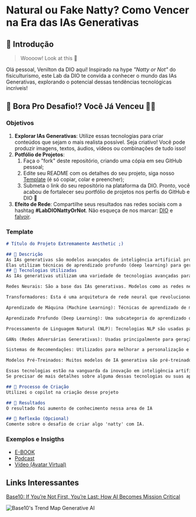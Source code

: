 # Natural ou Fake Natty? Como Vencer na Era das IAs Generativas

## 🚀 Introdução

> Woooow! Look at this 👀

Olá pessoal, Venilton da DIO aqui! Inspirado na hype _"Natty or Not"_ do fisiculturismo, este Lab da DIO te convida a conhecer o mundo das IAs Generativas, explorando o potencial dessas tendências tecnológicas incríveis!

## 🎯 Bora Pro Desafio!? Você Já Venceu 💪🤓

### Objetivos

1. **Explorar IAs Generativas**: Utilize essas tecnologias para criar conteúdos que sejam o mais realista possível. Seja criativo! Você pode produzir imagens, textos, áudios, vídeos ou combinações de tudo isso!
1. **Potfólio de Projetos**:
    1. Faça o "fork" deste repositório, criando uma cópia em seu GitHub pessoal;
    2. Edite seu README com os detalhes do seu projeto, siga nosso [Template](#template) (é só copiar, colar e preencher);
    3. Submeta o link do seu repositório na plataforma da DIO. Pronto, você acabou de fortalecer seu portfólio de projetos nos perfis do GitHub e DIO 🚀
1. **Efeito de Rede**: Compartilhe seus resultados nas redes sociais com a hashtag **#LabDIONattyOrNot**. Não esqueça de nos marcar: [DIO](https://www.linkedin.com/school/dio-makethechange) e [falvojr](https://www.linkedin.com/in/falvojr).

### Template

```markdown
# Título do Projeto Extremamente Aesthetic ;)

## 📒 Descrição
As IAs generativas são modelos avançados de inteligência artificial projetados para criar novo conteúdo a partir de dados existentes.
Elas utilizam técnicas de aprendizado profundo (deep learning) para gerar textos, imagens, música e outros tipos de mídia de maneira autônoma e criativa.
## 🤖 Tecnologias Utilizadas
As IAs generativas utilizam uma variedade de tecnologias avançadas para criar conteúdo novo e inovador. Aqui estão algumas das principais tecnologias envolvidas:

Redes Neurais: São a base das IAs generativas. Modelos como as redes neurais recorrentes (RNNs) e redes neurais convolucionais (CNNs) são amplamente usados para processar e gerar dados sequenciais e imagens, respectivamente.

Transformadores: Esta é uma arquitetura de rede neural que revolucionou o campo da IA. Modelos como GPT-3 e BERT usam transformadores para entender e gerar texto de maneira altamente eficiente.

Aprendizado de Máquina (Machine Learning): Técnicas de aprendizado de máquina permitem que os modelos aprendam a partir de grandes volumes de dados para melhorar sua capacidade de geração de conteúdo.

Aprendizado Profundo (Deep Learning): Uma subcategoria do aprendizado de máquina, focada em redes neurais de múltiplas camadas que podem aprender representações hierárquicas dos dados.

Processamento de Linguagem Natural (NLP): Tecnologias NLP são usadas para analisar, entender e gerar linguagem humana de uma forma que é natural e coerente.

GANs (Redes Adversárias Generativas): Usadas principalmente para geração de imagens, vídeos e outras mídias. Elas consistem em duas redes neurais que competem entre si para criar dados novos e realistas.

Sistemas de Recomendações: Utilizados para melhorar a personalização e relevância do conteúdo gerado, baseados nas preferências e históricos dos usuários.

Modelos Pré-Treinados: Muitos modelos de IA generativa são pré-treinados em grandes corpora de dados e depois ajustados (fine-tuned) para tarefas específicas, como GPT-3 ou DALL-E.

Essas tecnologias estão na vanguarda da inovação em inteligência artificial, permitindo uma vasta gama de aplicações que estão transformando a forma como criamos e interagimos com conteúdo digital.
Se precisar de mais detalhes sobre alguma dessas tecnologias ou suas aplicações, sinta-se à vontade para perguntar! 🚀

## 🧐 Processo de Criação
Utilizei o copilot na criação desse projeto 

## 🚀 Resultados
O resultado foi aumento de conhecimento nessa area de IA

## 💭 Reflexão (Opcional)
Comente sobre o desafio de criar algo 'natty' com IA.
```

### Exemplos e Insigths

- [E-BOOK](/exemplos/E-BOOK.md)
- [Podcast](/exemplos/PODCAST.md)
- [Vídeo (Avatar Virtual)](/exemplos/VIDEO.md)

## Links Interessantes

[Base10: If You’re Not First, You’re Last: How AI Becomes Mission Critical](https://base10.vc/post/generative-ai-mission-critical/)

![Base10's Trend Map Generative AI](https://github.com/digitalinnovationone/lab-natty-or-not/assets/730492/f4df26e8-f8f7-4419-8252-c69d73ea930c)
